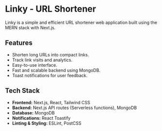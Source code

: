 <h1>Linky - URL Shortener</h1>
    <p>Linky is a simple and efficient URL shortener web application built using the MERN stack with Next.js.</p>
    
  <h2>Features</h2>
    <ul>
        <li>Shorten long URLs into compact links.</li>
        <li>Track link visits and analytics.</li>
        <li>Easy-to-use interface.</li>
        <li>Fast and scalable backend using MongoDB.</li>
        <li>Toast notifications for user feedback.</li>
    </ul>
    
  <h2>Tech Stack</h2>
    <ul>
        <li><strong>Frontend:</strong> Next.js, React, Tailwind CSS</li>
        <li><strong>Backend:</strong> Next.js API routes (Serverless functions), MongoDB</li>
        <li><strong>Database:</strong> MongoDB</li>
        <li><strong>Notifications:</strong> React Toastify</li>
        <li><strong>Linting & Styling:</strong> ESLint, PostCSS</li>
    </ul>
